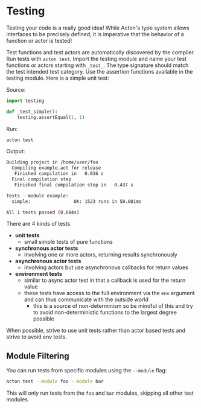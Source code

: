 # Testing

Testing your code is a really good idea! While Acton's type system allows interfaces to be precisely defined, it is imperative that the behavior of a function or actor is tested!

Test functions and test actors are automatically discovered by the compiler. Run tests with `acton test`. Import the testing module and name your test functions or actors starting with `_test_`. The type signature should match the test intended test category. Use the assertion functions available in the testing module. Here is a simple unit test:

Source:
```python src/ut.act
import testing

def _test_simple():
    testing.assertEqual(1, 1)
```

Run:
```sh
acton test
```

Output:
```sh
Building project in /home/user/foo
  Compiling example.act for release
   Finished compilation in   0.016 s
  Final compilation step
   Finished final compilation step in   0.437 s

Tests - module example:
  simple:                OK: 1523 runs in 50.001ms

All 1 tests passed (0.604s)

```

There are 4 kinds of tests
- **unit tests**
  - small simple tests of pure functions
- **synchronous actor tests**
  - involving one or more actors, returning results synchronously
- **asynchronous actor tests**
  - involving actors but use asynchronous callbacks for return values
- **environment tests**
  - similar to async actor test in that a callback is used for the return value
  - these tests have access to the full environment via the `env` argument and can thus communicate with the outside world
    - this is a source of non-determinism so be mindful of this and try to avoid non-deterministic functions to the largest degree possible
  
When possible, strive to use unit tests rather than actor based tests and strive to avoid env tests.

## Module Filtering

You can run tests from specific modules using the `--module` flag:

```sh
acton test --module foo --module bar
```

This will only run tests from the `foo` and `bar` modules, skipping all other test modules.
